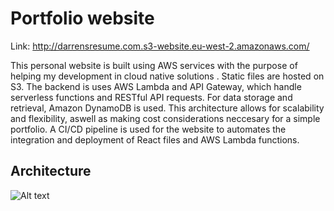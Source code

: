 # Portfolio website

Link: http://darrensresume.com.s3-website.eu-west-2.amazonaws.com/

This personal website is built using AWS services with the purpose of helping my development in cloud native solutions . Static files are hosted on S3. The backend is uses AWS Lambda and API Gateway, which handle serverless functions and RESTful API requests. For data storage and retrieval, Amazon DynamoDB is used. This architecture allows for scalability and flexibility, aswell as making cost considerations neccesary for a simple portfolio. A CI/CD pipeline is used for the website to automates the integration and deployment of React files and AWS Lambda functions. 

## Architecture

![Alt text](https://programmaticponderings.com/wp-content/uploads/2019/10/new-04-sqs-dynamodb.png)

